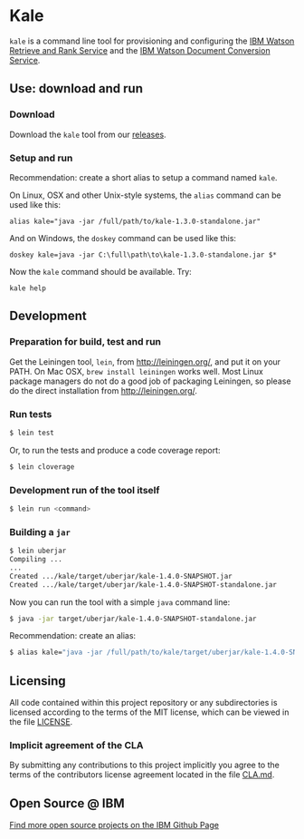 # Kale

`kale` is a command line tool for provisioning and configuring the [IBM Watson
Retrieve and Rank
Service](http://www.ibm.com/smarterplanet/us/en/ibmwatson/developercloud/retrieve-rank.html)
and the [IBM Watson Document Conversion
Service](http://www.ibm.com/smarterplanet/us/en/ibmwatson/developercloud/document-conversion.html).

## Use: download and run

### Download

Download the `kale` tool from our
[releases](https://github.com/IBM-Watson/kale/releases).

### Setup and run

Recommendation: create a short alias to setup a command named `kale`.

On Linux, OSX and other Unix-style systems, the `alias` command can be used like this:

    alias kale="java -jar /full/path/to/kale-1.3.0-standalone.jar"

And on Windows, the `doskey` command can be used like this:

    doskey kale=java -jar C:\full\path\to\kale-1.3.0-standalone.jar $*

Now the `kale` command should be available. Try:

    kale help

## Development

### Preparation for build, test and run

Get the Leiningen tool, `lein`, from http://leiningen.org/, and put it
on your PATH. On Mac OSX, `brew install leiningen` works well. Most
Linux package managers do not do a good job of packaging Leiningen, so
please do the direct installation from http://leiningen.org/.

### Run tests

```bash
$ lein test
```

Or, to run the tests and produce a code coverage report:

```bash
$ lein cloverage
```

### Development run of the tool itself

```bash
$ lein run <command>
```

### Building a `jar`

```bash
$ lein uberjar
Compiling ...
...
Created .../kale/target/uberjar/kale-1.4.0-SNAPSHOT.jar
Created .../kale/target/uberjar/kale-1.4.0-SNAPSHOT-standalone.jar
```

Now you can run the tool with a simple `java` command line:

```bash
$ java -jar target/uberjar/kale-1.4.0-SNAPSHOT-standalone.jar
```

Recommendation: create an alias:

```bash
$ alias kale="java -jar /full/path/to/kale/target/uberjar/kale-1.4.0-SNAPSHOT-standalone.jar"
```

## Licensing

All code contained within this project repository or any
subdirectories is licensed according to the terms of the MIT license,
which can be viewed in the file [LICENSE](LICENSE).

### Implicit agreement of the CLA

By submitting any contributions to this project implicitly you agree
to the terms of the contributors license agreement located in the file
[CLA.md](CLA.md).

## Open Source @ IBM
[Find more open source projects on the IBM Github Page](http://ibm.github.io/)
